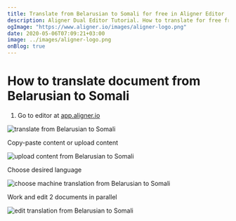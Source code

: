 ```yaml
---
title: Translate from Belarusian to Somali for free in Aligner Editor
description: Aligner Dual Editor Tutorial. How to translate for free from Belarusian to Somali. Aligner is multilingual document management platform. 
ogImage: "https://www.aligner.io/images/aligner-logo.png"
date: 2020-05-06T07:09:21+03:00
image: ../images/aligner-logo.png
onBlog: true
---
```


# How to translate document from Belarusian to Somali

1. Go to editor at [app.aligner.io](https://app.aligner.io "Aligner App web page")

![translate from Belarusian to Somali](../aligner-blank-editor.png "translate from Belarusian to Somali")

Copy-paste content or upload content

![upload content from Belarusian to Somali](../aligner-uploaded-document.png "upload content from Belarusian to Somali")

Choose desired language

![choose machine translation from Belarusian to Somali](../aligner-language-dropdown.png "choose machine translation from Belarusian to Somali")

Work and edit 2 documents in parallel

![edit translation from Belarusian to Somali](../aligner-double-sitded-editor.png "edit translation from Belarusian to Somali")

